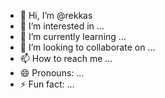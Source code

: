- 👋 Hi, I’m @rekkas
- 👀 I’m interested in ...
- 🌱 I’m currently learning ...
- 💞️ I’m looking to collaborate on ...
- 📫 How to reach me ...
- 😄 Pronouns: ...
- ⚡ Fun fact: ...

<!---
rekkas/rekkas is a ✨ special ✨ repository because its `README.md` (this file) appears on your GitHub profile.
You can click the Preview link to take a look at your changes.
--->
